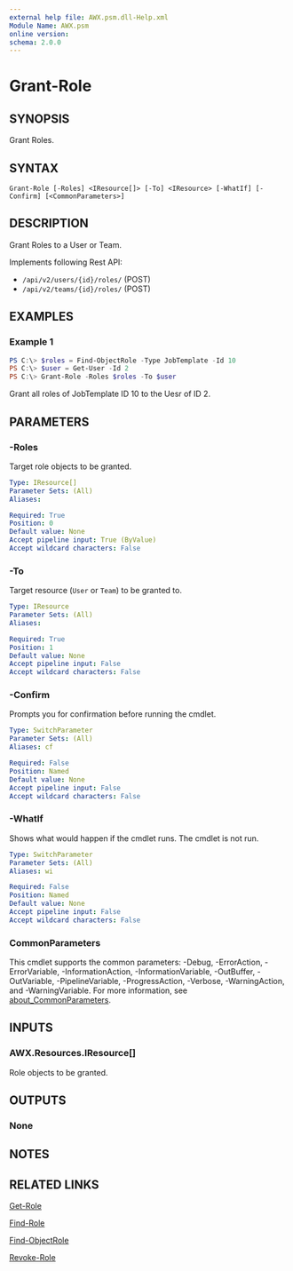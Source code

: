 ```yaml
---
external help file: AWX.psm.dll-Help.xml
Module Name: AWX.psm
online version:
schema: 2.0.0
---
```


# Grant-Role

## SYNOPSIS
Grant Roles.

## SYNTAX

```
Grant-Role [-Roles] <IResource[]> [-To] <IResource> [-WhatIf] [-Confirm] [<CommonParameters>]
```

## DESCRIPTION
Grant Roles to a User or Team.

Implements following Rest API:  
- `/api/v2/users/{id}/roles/` (POST)  
- `/api/v2/teams/{id}/roles/` (POST)

## EXAMPLES

### Example 1
```powershell
PS C:\> $roles = Find-ObjectRole -Type JobTemplate -Id 10
PS C:\> $user = Get-User -Id 2
PS C:\> Grant-Role -Roles $roles -To $user
```

Grant all roles of JobTemplate ID 10 to the Uesr of ID 2.

## PARAMETERS

### -Roles
Target role objects to be granted.

```yaml
Type: IResource[]
Parameter Sets: (All)
Aliases:

Required: True
Position: 0
Default value: None
Accept pipeline input: True (ByValue)
Accept wildcard characters: False
```

### -To
Target resource (`User` or `Team`) to be granted to.

```yaml
Type: IResource
Parameter Sets: (All)
Aliases:

Required: True
Position: 1
Default value: None
Accept pipeline input: False
Accept wildcard characters: False
```

### -Confirm
Prompts you for confirmation before running the cmdlet.

```yaml
Type: SwitchParameter
Parameter Sets: (All)
Aliases: cf

Required: False
Position: Named
Default value: None
Accept pipeline input: False
Accept wildcard characters: False
```

### -WhatIf
Shows what would happen if the cmdlet runs.
The cmdlet is not run.

```yaml
Type: SwitchParameter
Parameter Sets: (All)
Aliases: wi

Required: False
Position: Named
Default value: None
Accept pipeline input: False
Accept wildcard characters: False
```

### CommonParameters
This cmdlet supports the common parameters: -Debug, -ErrorAction, -ErrorVariable, -InformationAction, -InformationVariable, -OutBuffer, -OutVariable, -PipelineVariable, -ProgressAction, -Verbose, -WarningAction, and -WarningVariable. For more information, see [about_CommonParameters](http://go.microsoft.com/fwlink/?LinkID=113216).

## INPUTS

### AWX.Resources.IResource[]
Role objects to be granted.

## OUTPUTS

### None
## NOTES

## RELATED LINKS

[Get-Role](Get-Role.md)

[Find-Role](Find-Role.md)

[Find-ObjectRole](Find-ObjectRole.md)

[Revoke-Role](Revoke-Roke.md)
